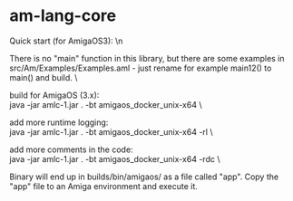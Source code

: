 # am-lang-core

Quick start (for AmigaOS3): \n

There is no "main" function in this library, but there are some examples in src/Am/Examples/Examples.aml - just rename for example main12() to main() and build. \

build for AmigaOS (3.x): \
java -jar amlc-1.jar . -bt amigaos_docker_unix-x64 \

add more runtime logging: \
java -jar amlc-1.jar . -bt amigaos_docker_unix-x64 -rl \

add more comments in the code: \
java -jar amlc-1.jar . -bt amigaos_docker_unix-x64 -rdc \

Binary will end up in builds/bin/amigaos/ as a file called "app". Copy the "app" file to an Amiga environment and execute it. 

